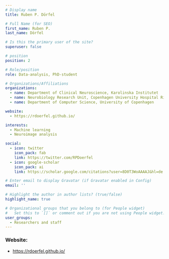 ```yaml
---
# Display name
title: Ruben P. Dörfel

# Full Name (for SEO)
first_name: Ruben P.
last_name: Dörfel

# Is this the primary user of the site?
superuser: false

# position
position: 2

# Role/position
role: Data-analysis, PhD-student

# Organizations/Affiliations
organizations:
  - name: Department of Clinical Neuroscience, Karolinska Institutet
  - name: Neurobiology Research Unit, Copenhagen University Hospital Rigshospitalet
  - name: Department of Computer Science, University of Copenhagen

website:
  - https://rdoerfel.github.io/

interests:
  - Machine learning
  - Neuroimage analysis

social:
  - icon: twitter
    icon_pack: fab
    link: https://twitter.com/RPDoerfel
  - icon: google-scholar
    icon_pack: ai
    link: https://scholar.google.com/citations?user=8D0T3WoAAAAJ&hl=de

# Enter email to display Gravatar (if Gravatar enabled in Config)
email: ''

# Highlight the author in author lists? (true/false)
highlight_name: true

# Organizational groups that you belong to (for People widget)
#   Set this to `[]` or comment out if you are not using People widget.
user_groups:
  - Researchers and staff
---
```

### Website:
- https://rdoerfel.github.io/